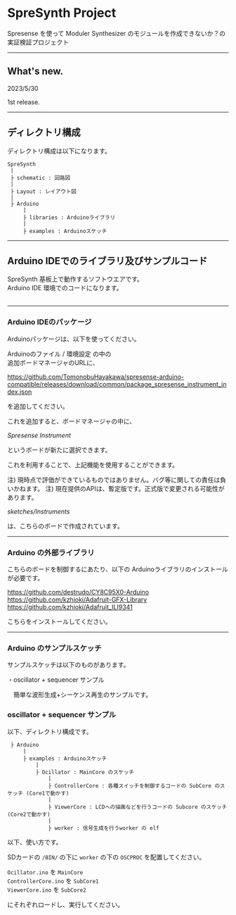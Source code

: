 # SpreSynth Project

Spresense を使って Moduler Synthesizer のモジュールを作成できないか？の実証検証プロジェクト

-------------------- 
## What's new.

2023/5/30

1st release.

--------------------
## ディレクトリ構成

ディレクトリ構成は以下になります。

```
SpreSynth
 |
 ├ schematic : 回路図
 |
 ├ Layout : レイアウト図
 |
 ├ Arduino
     |
     ├ libraries : Arduinoライブラリ
     |
     ├ examples : Arduinoスケッチ

```

--------------------
## Arduino IDEでのライブラリ及びサンプルコード

SpreSynth 基板上で動作するソフトウエアです。<BR>
Arduino IDE 環境でのコードになります。<BR><BR>


--------------------
### Arduino IDEのパッケージ
Arduinoパッケージは、以下を使ってください。

Arduinoのファイル / 環境設定 の中の <br>
追加ボードマネージャのURLに、 <br>

https://github.com/TomonobuHayakawa/spresense-arduino-compatible/releases/download/common/package_spresense_instrument_index.json <br>

を追加してください。  

これを追加すると、ボードマネージャの中に、  

*Spresense Instrument*  

というボードが新たに選択できます。  

これを利用することで、上記機能を使用することができます。

注) 現時点で評価ができているものではありません。バグ等に関しての責任は負いかねます。
注) 現在提供のAPIは、暫定版です。正式版で変更される可能性があります。

*sketches/Instruments*

は、こちらのボードで作成されています。

--------------------
### Arduino の外部ライブラリ

こちらのボードを制御するにあたり、以下の Arduinoライブラリのインストールが必要です。

https://github.com/destrudo/CY8C95X0-Arduino<br>
https://github.com/kzhioki/Adafruit-GFX-Library<br>
https://github.com/kzhioki/Adafruit_ILI9341<br>

こちらをインストールしてください。

--------------------
### Arduino のサンプルスケッチ

サンプルスケッチは以下のものがあります。

・oscillator + sequencer サンプル

　簡単な波形生成+シーケンス再生のサンプルです。


### oscillator + sequencer サンプル

以下、ディレクトリ構成です。

```
 ├ Arduino
     |
     ├ examples : Arduinoスケッチ
         |
         ├ Ocillator : MainCore のスケッチ
             |
             ├ ControllerCore : 各種スイッチを制御するコードの SubCore のスケッチ (Core1で動かす)
             |
             ├ ViewerCore : LCDへの描画などを行うコードの Subcore のスケッチ (Core2で動かす)
             |
             ├ worker : 信号生成を行うworker の elf

```

以下、使い方です。

SDカードの `/BIN/` の下に `worker` の下の `OSCPROC` を配置してください。

`Ocillator.ino` を `MainCore` <br>
`ControllerCore.ino` を `SubCore1` <br>
`ViewerCore.ino` を `SubCore2` <br>

にそれぞれロードし、実行してください。